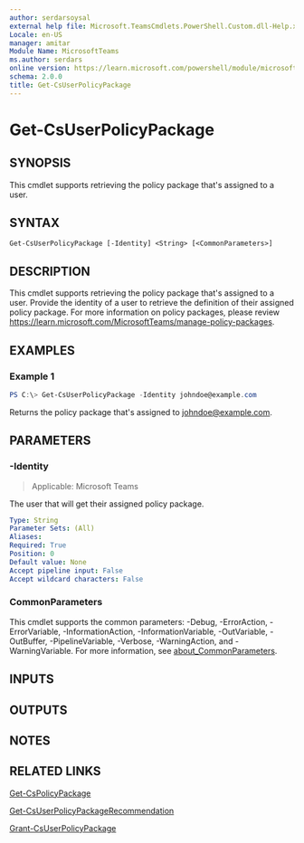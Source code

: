 ```yaml
---
author: serdarsoysal
external help file: Microsoft.TeamsCmdlets.PowerShell.Custom.dll-Help.xml
Locale: en-US
manager: amitar
Module Name: MicrosoftTeams
ms.author: serdars
online version: https://learn.microsoft.com/powershell/module/microsoftteams/get-csuserpolicypackage
schema: 2.0.0
title: Get-CsUserPolicyPackage
---
```


# Get-CsUserPolicyPackage

## SYNOPSIS

This cmdlet supports retrieving the policy package that's assigned to a user.

## SYNTAX

```
Get-CsUserPolicyPackage [-Identity] <String> [<CommonParameters>]
```

## DESCRIPTION

This cmdlet supports retrieving the policy package that's assigned to a user. Provide the identity of a user to retrieve the definition of their assigned policy package.
For more information on policy packages, please review https://learn.microsoft.com/MicrosoftTeams/manage-policy-packages.

## EXAMPLES

### Example 1
```powershell
PS C:\> Get-CsUserPolicyPackage -Identity johndoe@example.com
```

Returns the policy package that's assigned to johndoe@example.com.

## PARAMETERS

### -Identity

> Applicable: Microsoft Teams

The user that will get their assigned policy package.

```yaml
Type: String
Parameter Sets: (All)
Aliases:
Required: True
Position: 0
Default value: None
Accept pipeline input: False
Accept wildcard characters: False
```

### CommonParameters
This cmdlet supports the common parameters: -Debug, -ErrorAction, -ErrorVariable, -InformationAction, -InformationVariable, -OutVariable, -OutBuffer, -PipelineVariable, -Verbose, -WarningAction, and -WarningVariable. For more information, see [about_CommonParameters](https://go.microsoft.com/fwlink/?LinkID=113216).

## INPUTS

## OUTPUTS

## NOTES

## RELATED LINKS

[Get-CsPolicyPackage](https://learn.microsoft.com/powershell/module/microsoftteams/get-cspolicypackage)

[Get-CsUserPolicyPackageRecommendation](https://learn.microsoft.com/powershell/module/microsoftteams/get-csuserpolicypackagerecommendation)

[Grant-CsUserPolicyPackage](https://learn.microsoft.com/powershell/module/microsoftteams/grant-csuserpolicypackage)
